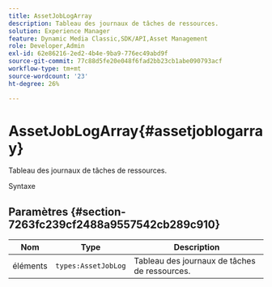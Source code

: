 ```yaml
---
title: AssetJobLogArray
description: Tableau des journaux de tâches de ressources.
solution: Experience Manager
feature: Dynamic Media Classic,SDK/API,Asset Management
role: Developer,Admin
exl-id: 62e86216-2ed2-4b4e-9ba9-776ec49abd9f
source-git-commit: 77c88d5fe20e048f6fad2bb23cb1abe090793acf
workflow-type: tm+mt
source-wordcount: '23'
ht-degree: 26%

---
```


# AssetJobLogArray{#assetjoblogarray}

Tableau des journaux de tâches de ressources.

Syntaxe

## Paramètres {#section-7263fc239cf2488a9557542cb289c910}

| Nom | Type | Description |
|---|---|---|
| éléments | `types:AssetJobLog` | Tableau des journaux de tâches de ressources. |
